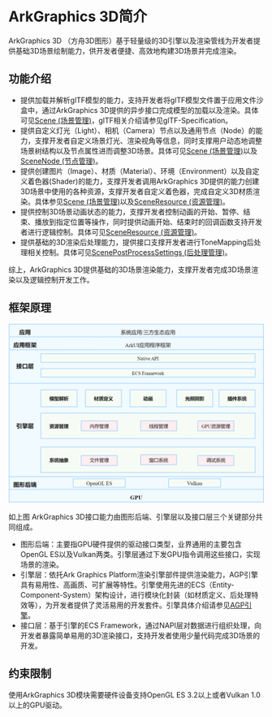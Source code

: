 # ArkGraphics 3D简介

ArkGraphics 3D （方舟3D图形）基于轻量级的3D引擎以及渲染管线为开发者提供基础3D场景绘制能力，供开发者便捷、高效地构建3D场景并完成渲染。

## 功能介绍

- 提供加载并解析glTF模型的能力，支持开发者将glTF模型文件置于应用文件沙盒中，通过ArkGraphics 3D提供的异步接口完成模型的加载以及渲染。具体可见[Scene (场景管理)](../reference/apis-arkgraphics3d/js-apis-inner-scene.md)，glTF相关介绍请参见glTF-Specification。
- 提供自定义灯光（Light）、相机（Camera）节点以及通用节点（Node）的能力，支撑开发者自定义场景灯光、渲染视角等信息，同时支撑用户动态地调整场景树结构以及节点属性进而调整3D场景。具体可见[Scene (场景管理)](../reference/apis-arkgraphics3d/js-apis-inner-scene.md)以及[SceneNode (节点管理)](../reference/apis-arkgraphics3d/js-apis-inner-scene-nodes.md)。
- 提供创建图片（Image）、材质（Material）、环境（Environment）以及自定义着色器(Shader)的能力，支撑开发者调用ArkGraphics 3D提供的能力创建3D场景中使用的各种资源，支撑开发者自定义着色器，完成自定义3D材质渲染。具体参见[Scene (场景管理)](../reference/apis-arkgraphics3d/js-apis-inner-scene.md)以及[SceneResource (资源管理)](../reference/apis-arkgraphics3d/js-apis-inner-scene-resources.md)。
- 提供控制3D场景动画状态的能力，支撑开发者控制动画的开始、暂停、结束、播放到指定位置等操作，同时提供动画开始、结束时的回调函数支持开发者进行逻辑控制。具体可见[SceneResource (资源管理)](../reference/apis-arkgraphics3d/js-apis-inner-scene-resources.md)。
- 提供基础的3D渲染后处理能力，提供接口支撑开发者进行ToneMapping后处理相关控制。具体可见[ScenePostProcessSettings (后处理管理)](../reference/apis-arkgraphics3d/js-apis-inner-scene-post-process-settings.md)。

综上，ArkGraphics 3D提供基础的3D场景渲染能力，支撑开发者完成3D场景渲染以及逻辑控制开发工作。

## 框架原理
![方舟3D图形服务构图](./figures/graphics-3d-architecture.png)

如上图 ArkGraphics 3D接口能力由图形后端、引擎层以及接口层三个关键部分共同组成。
- 图形后端：主要指GPU硬件提供的驱动接口类型，业界通用的主要包含OpenGL ES以及Vulkan两类。引擎层通过下发GPU指令调用这些接口，实现场景的渲染。
- 引擎层：依托Ark Graphics Platform渲染引擎部件提供渲染能力，AGP引擎具有易用性、高画质、可扩展等特性。引擎使用先进的ECS（Entity-Component-System）架构设计，进行模块化封装（如材质定义、后处理特效等），为开发者提供了灵活易用的开发套件。引擎具体介绍请参见[AGP引擎](https://gitee.com/openharmony/graphic_graphic_3d)。
- 接口层：基于引擎的ECS Framework，通过NAPI层对数据进行组织处理，向开发者暴露简单易用的3D渲染接口，支持开发者使用少量代码完成3D场景的开发。


## 约束限制

使用ArkGraphics 3D模块需要硬件设备支持OpenGL ES 3.2以上或者Vulkan 1.0以上的GPU驱动。

